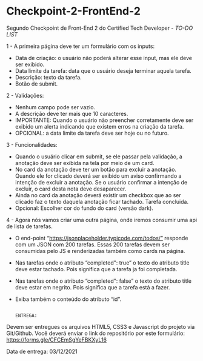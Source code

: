 # Checkpoint-2-FrontEnd-2
 Segundo Checkpoint de Front-End 2 do Certified Tech Developer - *TO-DO LIST*

	
1 - A primeira página deve ter um formulário com os inputs: 
- Data de criação: o usuário não poderá alterar esse input, mas ele deve ser exibido.
- Data limite da tarefa: data que o usuário deseja terminar aquela tarefa.
- Descrição: texto da tarefa.
- Botão de submit.

2 - Validações:
- Nenhum campo pode ser vazio.
- A descrição deve ter mais que 10 caracteres.
- IMPORTANTE: Quando o usuário não preencher corretamente deve ser exibido um alerta indicando que existem erros na criação da tarefa.
- OPCIONAL: a data limite da tarefa deve ser hoje ou no futuro.

3 - Funcionalidades:
- Quando o usuário clicar em submit, se ele passar pela validação, a anotação deve ser exibida na tela por meio de um card.
- No card da anotação deve ter um botão para excluir a anotação. Quando ele for clicado deverá ser exibido um aviso confirmando a intenção de excluir a anotação. Se o usuário confirmar a intenção de excluir, o card desta nota deve desaparecer.
- Ainda no card da anotação deverá existir um checkbox que ao ser clicado faz o texto daquela anotação ficar tachado. Tarefa concluida.
- Opcional: Escolher cor do fundo do card (versão dark).

4 - Agora nós vamos criar uma outra página, onde iremos consumir uma api de lista de tarefas.
- O end-point “https://jsonplaceholder.typicode.com/todos/” responde com um JSON com 200 tarefas. Essas 200 tarefas devem ser consumidas pelo JS e renderizadas também como cards na página.
- Nas tarefas onde o atributo “completed": true” o texto do atributo title deve estar tachado. Pois significa que a tarefa ja foi completada.
- Nas tarefas onde o atributo “completed": false” o texto do atributo title deve estar em negrito. Pois significa que a tarefa está a fazer. 
- Exiba também o conteúdo do atributo “id”.

                                                                      ENTREGA:
Devem ser entregues os arquivos HTML5, CSS3 e Javascript do projeto via Git/Github. Você deverá enviar o link do repositório por este formulário: https://forms.gle/CFCEmSgYeFBKXyL16 

Data de entrega: 03/12/2021




